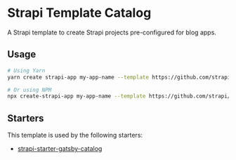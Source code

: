 # Strapi Template Catalog

A Strapi template to create Strapi projects pre-configured for blog apps.

## Usage

```bash
# Using Yarn
yarn create strapi-app my-app-name --template https://github.com/strapi/strapi-template-catalog

# Or using NPM
npx create-strapi-app my-app-name --template https://github.com/strapi/strapi-template-catalog
```

## Starters

This template is used by the following starters:

* [strapi-starter-gatsby-catalog](https://github.com/strapi/strapi-starter-gatsby-catalog)
